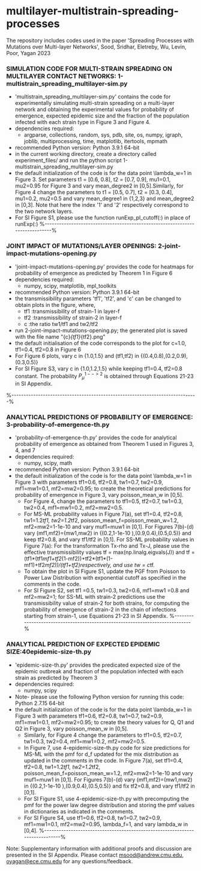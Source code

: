 # multilayer-multistrain-spreading-processes
The repository includes codes used in the paper 'Spreading Processes with Mutations over Multi-layer Networks', Sood, Sridhar, Eletreby, Wu, Levin, Poor, Yagan 2023


### SIMULATION CODE FOR MULTI-STRAIN SPREADING ON MULTILAYER CONTACT NETWORKS: 1-multistrain_spreading_multilayer-sim.py

- 'multistrain_spreading_multilayer-sim.py' contains the code for experimentally simulating multi-strain spreading on a multi-layer network and obtaining the experimental values for probability of emergence, expected epidemic size and the fraction of the population infected with each strain type in Figure 3 and Figure 4.
- dependencies required: 
	- argparse, collections, random, sys, pdb, site, os, numpy, igraph, joblib, multiprocessing, time, matplotlib, itertools, mpmath
- recommended Python version: Python 3.9.1 64-bit
- in the current working directory, create a directory called experiment_files/ and run the python script 1-multistrain_spreading_multilayer-sim.py
- the default initialization of the code is for the data point \lambda_w=1 in Figure 3. Set parameters t1 = [0.6, 0.8], t2 = [0.7, 0.9], mu1=0.1, mu2=0.95 for Figure 3 and vary mean_degree2 in [0,5].Similarly, for Figure 4 change the parameters to 
t1 = [0.5, 0.7], t2 = [0.3, 0.4], mu1=0.2, mu2=0.5 and vary mean_degree1 in {1,2,3} and mean_degree2 in [0,3]. Note that here the index '1' and '2' respectively correspond to the two network layers.
- For SI Figure S1, please use the function runExp_pl_cutoff(:) in place of runExp(:)
%-----------------------------------------------------------------------------%


### JOINT IMPACT OF MUTATIONS/LAYER OPENINGS: 2-joint-impact-mutations-opening.py

- 'joint-impact-mutations-opening.py' provides the code for heatmaps for probability of emergence as predicted by Theorem 1 in Figure 6
- dependencies required:
	- numpy, scipy, matplotlib, mpl_toolkits
- recommended Python version: Python 3.9.1 64-bit
- the transmissibility parameters 'tf1', 'tf2', and 'c' can be changed to obtain plots in the figure, where,
	- tf1 :transmissibility of strain-1 in layer-f
	- tf2 :transmissibility of strain-2 in layer-f
	- c :the ratio tw1/tf1 and tw2/tf2 
- run 2-joint-impact-mutations-opening.py; the generated plot is saved with the file name "{c}_{tf1}_{tf2}.png" 
- the default initialisation of the code corresponds to the plot for c=1.0, tf1=0.4, tf2=0.8 in Figure 6
- For Figure 6 plots, vary c in {1.0,1.5} and (tf1,tf2) in {(0.4,0.8),(0.2,0.9),(0.3,0.5)}
- For SI Figure S3, vary c in {1.0,1.2,1.5}  while keeping tf1=0.4, tf2=0.8 constant. The probability $P_\mu^{1-->2}$ is obtained through Equations 21-23 in SI Appendix.

%-----------------------------------------------------------------------------%



### ANALYTICAL PREDICTIONS OF PROBABILITY OF EMERGENCE: 3-probability-of-emergence-th.py 

- 'probability-of-emergence-th.py' provides the code for analytical probability of emergence as obtained from Theorem 1 used in Figures 3, 4, and 7
- dependencies required:
	- numpy, scipy, math
- recommended Python version: Python 3.9.1 64-bit
- the default initialization of the code is for the data point \lambda_w=1 in Figure 3 with parameters tf1=0.6, tf2=0.8, tw1=0.7, tw2=0.9, mf1=mw1=0.1, mf2=mw2=0.95; to create the theoretical predictions for probability of emergence in Figure 3, vary poisson_mean_w in [0,5]. 
	- For Figure 4, change the parameters to tf1=0.5, tf2=0.7, tw1=0.3, tw2=0.4, mf1=mw1=0.2, mf2=mw2=0.5. 
	- For MS-ML probability values in Figure 7(a), set tf1=0.4, tf2=0.8, tw1=1.2*tf1, tw2=1.2*tf2, poisson_mean_f=poisson_mean_w=1.2, mf2=mw2=1-1e-10 and vary muf1=muw1 in [0,1]. For Figures 7(b)-(d) vary (mf1,mf2)=(mw1,mw2) in {(0.2,1-1e-10 ),(0.9,0.4),(0.5,0.5)} and keep tf2=0.8, and vary tf1/tf2 in [0,1]. For SS-ML probability values in Figure 7(a): For the transformation Tx-rho and Tx-J, please use the effective transmissibility values tf = max(np.linalg.eigvals(J)) and tf = (tf1*(tf1*mf1+tf2*(1-mf2))+tf2*(tf1*(1-mf1)+tf2*mf2))/(tf1+tf2)respectively, and use tw = c*tf.
	- To obtain the plot in SI Figure S1, update the PGF from Poisson to Power Law Distribution with exponential cutoff as specified in the comments in the code.
	- For SI Figure S2, set tf1 =0.5, tw1=0.3, tw2=0.6, mf1=mw1 =0.8 and mf2=mw2=1; for SS-ML with strain-2 predictions use the transmissibility value of strain-2 for both strains, for computing the probability of emergence of strain-2 in the chain of infections starting from strain-1, use Equations 21-23 in SI Appendix. 
%-----------------------------------------------------------------------------%



### ANALYTICAL PREDICTION OF EXPECTED EPIDEMIC SIZE:40epidemic-size-th.py 

- 'epidemic-size-th.py' provides the predicated expected size of the epidemic outbreak and fraction of the population infected with each strain as predicted by Theorem 3
- dependencies required:
	- numpy, scipy
- Note- please use the following Python version for running this code:  Python 2.7.15 64-bit
- the default initialization of the code is for the data point \lambda_w=1 in Figure 3 with parameters tf1=0.6, tf2=0.8, tw1=0.7, tw2=0.9, mf1=mw1=0.1, mf2=mw2=0.95; to create the theory values for Q, Q1 and Q2 in Figure 3, vary poisson_mean_w in [0,5]. 
	- Similarly, for Figure 4 change the parameters to tf1=0.5, tf2=0.7, tw1=0.3, tw2=0.4, mf1=mw1=0.2, mf2=mw2=0.5. 
	- In Figure 7, use 4-epidemic-size-th.py code for size predictions for MS-ML with the pmf for d_f updated for the mix distribution as updated in the comments in the code. In Figure 7(a), set tf1=0.4, tf2=0.8, tw1=1.2*tf1, tw2=1.2*tf2, poisson_mean_f=poisson_mean_w=1.2, mf2=mw2=1-1e-10 and vary muf1=muw1 in [0,1]. For Figures 7(b)-(d) vary (mf1,mf2)=(mw1,mw2) in {(0.2,1-1e-10 ),(0.9,0.4),(0.5,0.5)} and fix tf2=0.8, and vary tf1/tf2 in [0,1].
	- For SI Figure S1, use 4-epidemic-size-th.py with precomputing the pmf for the power law degree distribution and storing the pmf values in dictionaries as indicated in the comments.
	- For SI Figure S4, use tf1=0.6, tf2=0.8, tw1=0.7, tw2=0.9, mf1=mw1=0.1, mf2=mw2=0.95, lambda_f=1, and vary lambda_w in [0,4].
%-----------------------------------------------------------------------------%



Note: Supplementary information with additional proofs and discussion are presented in the SI Appendix.
Please contact msood@andrew.cmu.edu, oyagan@ece.cmu.edu for any questions/feedback.


















